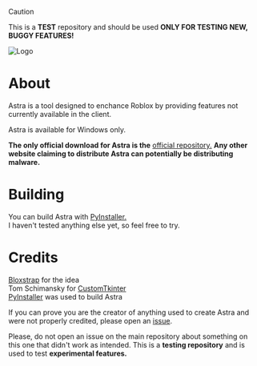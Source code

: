 >[!CAUTION]
>This is a **TEST** repository and should be used **ONLY FOR TESTING NEW, BUGGY FEATURES!**

![Logo](https://github.com/user-attachments/assets/c18d344c-fe85-4c50-ab2b-8b7f894d438e)


# About

Astra is a tool designed to enchance Roblox by providing features not currently available in the client.

Astra is available for Windows only.

**The only official download for Astra is the** [official repository.](https://github.com/itstheguy4873/Astra/issues)
**Any other website claiming to distribute Astra can potentially be distributing malware.**

# Building

You can build Astra with [PyInstaller.](https://pyinstaller.org/en/stable/)\
I haven't tested anything else yet, so feel free to try.

# Credits

[Bloxstrap](https://github.com/bloxstraplabs/bloxstrap/) for the idea\
Tom Schimansky for [CustomTkinter](https://github.com/TomSchimansky/CustomTkinter)\
[PyInstaller](https://pyinstaller.org/) was used to build Astra

If you can prove you are the creator of anything used to create Astra and were not properly credited, please open an [issue](https://github.com/itstheguy4873/Astra/issues).

Please, do not open an issue on the main repository about something on this one that didn't work as intended. This is a **testing repository** and is used to test **experimental features.**
